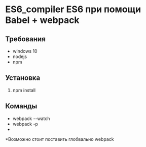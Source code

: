 # ES6_compiler ES6 при помощи Babel + webpack

<h2>Требования</h2>
<ul>
    <li>
        windows 10
    </li>
    <li>
        nodejs
    </li>
    <li>
        npm
    </li>

</ul>
<h2>Установка</h2>
<ol>
    <li>npm install</li>
</ol>

<h2>Команды</h2>
<ul>
    <li>webpack --watch</li>
    <li>webpack -p</li>
    <li></li>
</ul>

<p>*Возможно стоит поставить глобвально webpack</p>